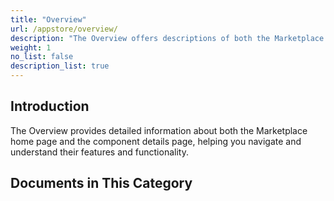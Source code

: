 ```yaml
---
title: "Overview"
url: /appstore/overview/
description: "The Overview offers descriptions of both the Marketplace homepage and the component details page."
weight: 1
no_list: false
description_list: true
---
```


## Introduction

The Overview provides detailed information about both the Marketplace home page and the component details page, helping you navigate and understand their features and functionality.

## Documents in This Category
